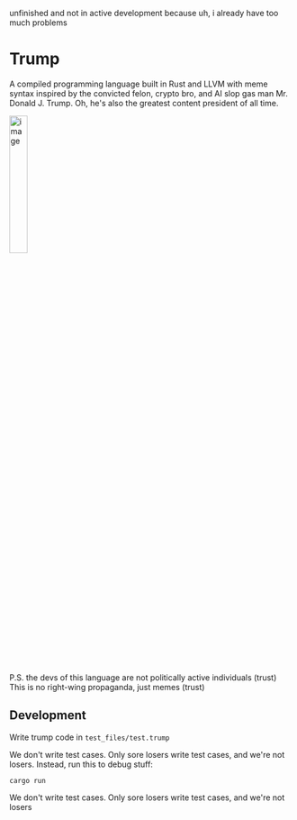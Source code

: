 unfinished and not in active development because uh, i already have too much problems

# Trump

A compiled programming language built in Rust and LLVM with meme syntax inspired by the convicted felon, crypto bro, and AI slop gas man Mr. Donald J. Trump. Oh, he's also the greatest content president of all time.

<img src="https://github.com/user-attachments/assets/e2625a7a-18d5-49ca-91b3-09dcbfb36f96" alt="image" width="25%">

P.S. the devs of this language are not politically active individuals (trust) \
This is no right-wing propaganda, just memes (trust)

## Development

Write trump code in `test_files/test.trump`

We don't write test cases. Only sore losers write test cases, and we're not losers. Instead, run this to debug stuff:

```
cargo run
```

We don't write test cases. Only sore losers write test cases, and we're not losers
